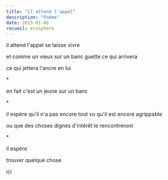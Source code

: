 ```yaml
---
title: "il attend l'appel"
description: "Poème"
date: 2015-01-06
recueil: erosphere
---
```


il attend l'appel
se laisse vivre

et comme un vieux sur un banc
guette ce qui arrivera

ce qui jettera l'ancre en lui

\*

en fait
c'est un jeune sur un banc

\*

il espère qu'il n'a pas encore tout vu
qu'il est encore agrippable

ou que des choses dignes d'intérêt le rencontreront

\*

il espère

trouver quelque chose

ici
